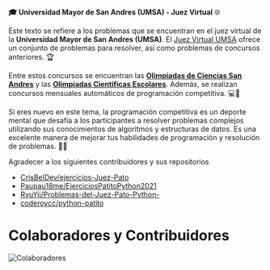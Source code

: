**🎓 Universidad Mayor de San Andres (UMSA) - Juez Virtual** 🌐

Este texto se refiere a los problemas que se encuentran en el juez virtual de la **Universidad Mayor de San Andres (UMSA)**. El [Juez Virtual UMSA](https://jv.umsa.bo/) ofrece un conjunto de problemas para resolver, así como problemas de concursos anteriores. 🏆

Entre estos concursos se encuentran las [**Olimpiadas de Ciencias San Andres**](https://sites.google.com/view/olimpiada-ocsa/inicio) y las [**Olimpiadas Cientificas Escolares**](https://ocb.fcpn.edu.bo/). Además, se realizan concursos mensuales automáticos de programación competitiva. 💻🚀

Si eres nuevo en este tema, la programación competitiva es un deporte mental que desafía a los participantes a resolver problemas complejos utilizando sus conocimientos de algoritmos y estructuras de datos. Es una excelente manera de mejorar tus habilidades de programación y resolución de problemas. 🧠💡

Agradecer a los siguientes contribuidores y sus repositorios

* [CrisBelDev/ejercicios-Juez-Pato](https://github.com/CrisBelDev/ejercicios-Juez-Pato)
* [Paupau18me/EjerciciosPatitoPython2021](https://github.com/Paupau18me/EjerciciosPatitoPython2021)
* [RyuYii/Problemas-del-Juez-Pato-Python-](https://github.com/RyuYii/Problemas-del-Juez-Pato-Python-)
* [coderoycc/python-patito](https://github.com/coderoycc/python-patito)

# Colaboradores y Contribuidores

![Colaboradores](https://contributors-img.web.app/image?repo=andres-chirinos/PyCompetitiveProgramming)